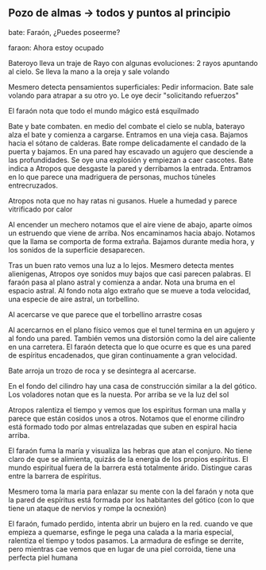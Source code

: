 ##  **Pozo de almas  \-\> todos y puntos al principio**

bate: Faraón, ¿Puedes poseerme?

faraon: Ahora estoy ocupado

Bateroyo lleva un traje de Rayo con algunas evoluciones: 2 rayos apuntando al cielo. Se lleva la mano a la oreja y sale volando

Mesmero detecta pensamientos superficiales: Pedir informacion. Bate sale volando para atrapar a su otro yo. Le oye decir "solicitando refuerzos"

El faraón nota que todo el mundo mágico está esquilmado

Bate y bate combaten. en medio del combate el cielo se nubla, baterayo alza el bate y comienza a cargarse. Entramos en una vieja casa. Bajamos hacia el sótano de calderas. Bate rompe delicadamente el candado de la puerta y bajamos. En una pared hay escavado un agujero que desciende a las profundidades. Se oye una explosión y empiezan a caer cascotes. Bate indica a Atropos que desgaste la pared y derribamos la entrada. Entramos en lo que parece una madriguera de personas, muchos túneles entrecruzados.

Atropos nota que no hay ratas ni gusanos. Huele a humedad y parece vitrificado por calor  

Al encender un mechero notamos que el aire viene de abajo, aparte oímos un estruendo que viene de arriba. Nos encaminamos hacia abajo. Notamos que la llama se comporta de forma extraña. Bajamos durante media hora, y los sonidos de la superficie desaparecen.

Tras un buen rato vemos una luz a lo lejos. Mesmero detecta mentes alienigenas, Atropos oye sonidos muy bajos que casi parecen palabras. El faraón pasa al plano astral y comienza a andar. Nota una bruma en el espacio astral. Al fondo nota algo extraño que se mueve a toda velocidad, una especie de aire astral, un torbellino.

Al acercarse ve que parece que el torbellino arrastre cosas

Al acercarnos en el plano físico vemos que el tunel termina en un agujero y al fondo una pared. También vemos una distorsión como la del aire caliente en una carretera. El faraón detecta que lo que ocurre es que es una pared de espíritus encadenados, que giran continuamente a gran velocidad.

Bate arroja un trozo de roca y se desintegra al acercarse.

En el fondo del cilindro hay una casa de construcción similar a la del gótico. Los voladores notan que es la nuesta. Por arriba se ve la luz del sol

Atropos ralentiza el tiempo y vemos que los espiritus forman una malla y parece que están cosidos unos a otros. Notamos que el enorme cilindro está formado todo por almas entrelazadas que suben en espiral hacia arriba.

El faraón fuma la maría y visualiza las hebras que atan el conjuro. No tiene claro de que se alimienta, quizás de la energia de los propios espíritus. El mundo espiritual fuera de la barrera está totalmente árido. Distingue caras entre la barrera de espíritus.

Mesmero toma la maria para enlazar su mente con la del faraón y nota que la pared de espíritus está formada por los habitantes del gótico (con lo que tiene un ataque de nervios y rompe la ocnexión)

El faraón, fumado perdido, intenta abrir un bujero en la red. cuando ve que empieza a quemarse, esfinge le pega una calada a la maria especial, ralentiza el tiempo y todos pasamos. La armadura de esfinge se derrite, pero mientras cae vemos que en lugar de una piel corroida, tiene una perfecta piel humana